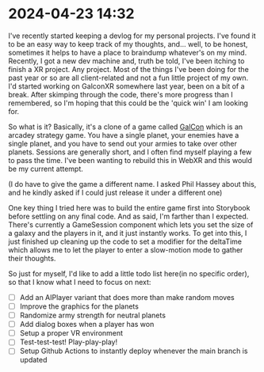 # 2024-04-23 14:32

I've recently started keeping a devlog for my personal projects. I've found it to be an easy way to keep track of my thoughts, and... well, to be honest, sometimes it helps to have a place to braindump whatever's on my mind. Recently, I got a new dev machine and, truth be told, I've been itching to finish a XR project. Any project. Most of the things I've been doing for the past year or so are all client-related and not a fun little project of my own. I'd started working on GalconXR somewhere last year, been on a bit of a break. After skimping through the code, there's more progress than I remembered, so I'm hoping that this could be the 'quick win' I am looking for.

So what is it? Basically, it's a clone of a game called [GalCon](https://www.galcon.com/) which is an arcadey strategy game. You have a single planet, your enemies have a single planet, and you have to send out your armies to take over other planets. Sessions are generally short, and I often find myself playing a few to pass the time. I've been wanting to rebuild this in WebXR and this would be my current attempt.

(I do have to give the game a different name. I asked Phil Hassey about this, and he kindly asked if I could just release it under a different one)

One key thing I tried here was to build the entire game first into Storybook before settling on any final code. And as said, I'm farther than I expected. There's currently a GameSession component which lets you set the size of a galaxy and the players in it, and it just instantly works. To get into this, I just finished up cleaning up the code to set a modifier for the deltaTime which allows me to let the player to enter a slow-motion mode to gather their thoughts.

So just for myself, I'd like to add a little todo list here(in no specific order), so that I know what I need to focus on next:

- [ ] Add an AIPlayer variant that does more than make random moves
- [ ] Improve the graphics for the planets
- [ ] Randomize army strength for neutral planets
- [ ] Add dialog boxes when a player has won
- [ ] Setup a proper VR environment
- [ ] Test-test-test! Play-play-play!
- [ ] Setup Github Actions to instantly deploy whenever the main branch is updated